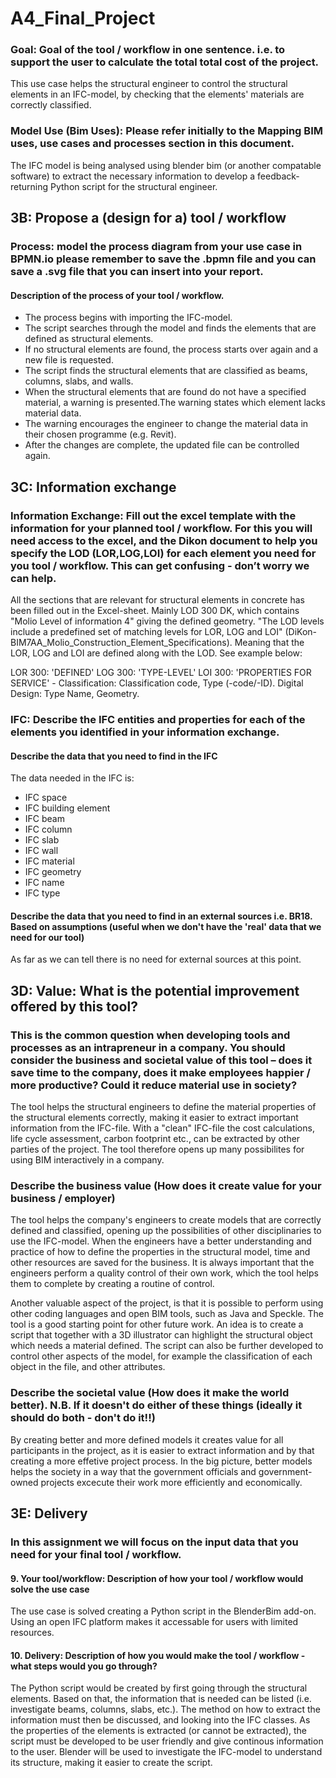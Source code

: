 # A4_Final_Project

### Goal: Goal of the tool / workflow in one sentence. i.e. to support the user to calculate the total total cost of the project.
This use case helps the structural engineer to control the structural elements in an IFC-model, by checking that the elements' materials are correctly classified.


### Model Use (Bim Uses): Please refer initially to the Mapping BIM uses, use cases and processes section in this document.
The IFC model is being analysed using blender bim (or another compatable software) to extract the necessary information to develop a feedback-returning Python script for the structural engineer.


## 3B: Propose a (design for a) tool / workflow
### Process: model the process diagram from your use case in BPMN.io please remember to save the .bpmn file and you can save a .svg file that you can insert into your report. 
#### Description of the process of your tool / workflow.
- The process begins with importing the IFC-model. 
- The script searches through the model and finds the elements that are defined as structural elements.
- If no structural elements are found, the process starts over again and a new file is requested.
- The script finds the structural elements that are classified as beams, columns, slabs, and walls.
- When the structural elements that are found do not have a specified material, a warning is presented.The warning states which element lacks material data.
- The warning encourages the engineer to change the material data in their chosen programme (e.g. Revit).
- After the changes are complete, the updated file can be controlled again.


## 3C: Information exchange
### Information Exchange: Fill out the excel template with the information for your planned tool / workflow. For this you will need access to the excel, and the Dikon document to help you specify the LOD (LOR,LOG,LOI) for each element you need for you tool / workflow. This can get confusing - don’t worry we can help. 
All the sections that are relevant for structural elements in concrete has been filled out in the Excel-sheet. Mainly LOD 300 DK, which contains "Molio Level of information 4" giving the defined geometry. "The LOD levels include a predefined set of matching levels for LOR, LOG and LOI" (DiKon-BIM7AA_Molio_Construction_Element_Specifications). Meaning that the LOR, LOG and LOI are defined along with the LOD. See example below:

LOR 300: 'DEFINED'
LOG 300: 'TYPE-LEVEL'
LOI 300: 'PROPERTIES FOR SERVICE' - Classification: Classification code, Type (-code/-ID). Digital Design: Type Name, Geometry.


### IFC: Describe the IFC entities and properties for each of the elements you identified in your information exchange.
#### Describe the data that you need to find in the IFC
The data needed in the IFC is:
- IFC space
- IFC building element
- IFC beam
- IFC column
- IFC slab
- IFC wall
- IFC material
- IFC geometry 
- IFC name
- IFC type 


#### Describe the data that you need to find in an external sources i.e. BR18. Based on assumptions (useful when we don't have the 'real' data that we need for our tool)
As far as we can tell there is no need for external sources at this point. 


## 3D: Value: What is the potential improvement offered by this tool?
### This is the common question when developing tools and processes as an intrapreneur in a company. You should consider the business and societal value of this tool – does it save time to the company, does it make employees happier / more productive? Could it reduce material use in society?
The tool helps the structural engineers to define the material properties of the structural elements correctly, making it easier to extract important information from the IFC-file. With a "clean" IFC-file the cost calculations, life cycle assessment, carbon footprint etc., can be extracted by other parties of the project. The tool therefore opens up many possibilites for using BIM interactively in a company. 


### Describe the business value (How does it create value for your business / employer)
The tool helps the company's engineers to create models that are correctly defined and classified, opening up the possibilities of other disciplinaries to use the IFC-model. When the engineers have a better understanding and practice of how to define the properties in the structural model, time and other resources are saved for the business. It is always important that the engineers perform a quality control of their own work, which the tool helps them to complete by creating a routine of control.  

Another valuable aspect of the project, is that it is possible to perform using other coding languages and open BIM tools, such as Java and Speckle. The tool is a good starting point for other future work. An idea is to create a script that together with a 3D illustrator can highlight the structural object which needs a material defined. The script can also be further developed to control other aspects of the model, for example the classification of each object in the file, and other attributes.

### Describe the societal value (How does it make the world better). N.B. If it doesn't do either of these things (ideally it should do both - don't do it!!)
By creating better and more defined models it creates value for all participants in the project, as it is easier to extract information and by that creating a more effetive project process. In the big picture, better models helps the society in a way that the government officials and government-owned projects excecute their work more efficiently and economically. 


## 3E: Delivery
### In this assignment we will focus on the input data that you need for your final tool / workflow. 


#### 9. Your tool/workflow: Description of how your tool / workflow would solve the use case 
The use case is solved creating a Python script in the BlenderBim add-on. Using an open IFC platform makes it accessable for users with limited resources. 


#### 10. Delivery: Description of how you would make the tool / workflow - what steps would you go through?
The Python script would be created by first going through the structural elements.
Based on that, the information that is needed can be listed (i.e. investigate beams, columns, slabs, etc.). The method on how to extract the information must then be discussed, and looking into the IFC classes.
As the properties of the elements is extracted (or cannot be extracted), the script must be developed to be user friendly and give continous information to the user.
Blender will be used to investigate the IFC-model to understand its structure, making it easier to create the script.
